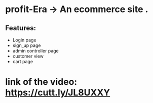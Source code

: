 # profit-Era -> An ecommerce site .
## Features:
* Login page
* sign_up page
* admin controller page
* customer view
* cart page

# link of the video: https://cutt.ly/JL8UXXY



